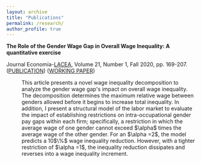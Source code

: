 ```yaml
---
layout: archive
title: "Publications"
permalink: /research/
author_profile: true
---
```


**The Role of the Gender Wage Gap in Overall Wage Inequality: A quantitative exercise** 

Journal Economía-[LACEA](https://economia.lse.ac.uk/), Volume 21, Number 1, Fall 2020, pp. 169-207. ([PUBLICATION](https://economia.lse.ac.uk/articles/10.1353/eco.2020.0010)) ([WORKING PAPER](/files/MA_BADILLA_LACEA_GENDER_GAP.pdf)) 
  
<dl><dd> This article presents a novel wage inequality decomposition to analyze the gender wage gap's impact on overall wage inequality. The decomposition determines the maximum relative wage between genders allowed before it begins to increase total inequality. In addition, I present a structural model of the labor market to evaluate the impact of establishing restrictions on intra-occupational gender pay gaps within each firm; specifically, a restriction in which the average wage of one gender cannot exceed $\alpha$ times the average wage of the other gender. For an $\alpha =2$, the model predicts a 10$\%$ wage inequality reduction. However, with a tighter restriction of $\alpha =1$, the inequality reduction dissipates and reverses into a wage inequality increment. <dl><dd>

